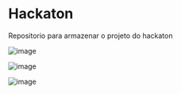 # Hackaton
Repositorio para armazenar o projeto do hackaton

![image](https://github.com/MarcelleTabosa/hackaton-02/assets/99770580/0a4caa2c-9f73-46ea-afed-3535b1c0bfbc)

![image](https://github.com/MarcelleTabosa/hackaton-02/assets/99770580/3730da23-8768-47bd-b256-1b0ef3b53394)

![image](https://github.com/MarcelleTabosa/hackaton-02/assets/99770580/90007a2f-4748-4e2b-8404-cda41ce6cf51)
